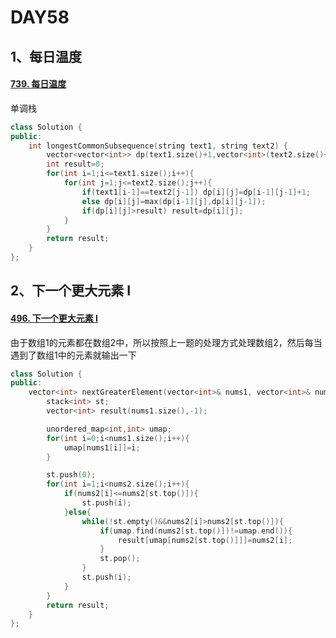 # DAY58

## 1、每日温度

#### [739. 每日温度](https://leetcode.cn/problems/daily-temperatures/)

单调栈

```c++
class Solution {
public:
    int longestCommonSubsequence(string text1, string text2) {
        vector<vector<int>> dp(text1.size()+1,vector<int>(text2.size()+1,0));
        int result=0;
        for(int i=1;i<=text1.size();i++){
            for(int j=1;j<=text2.size();j++){
                if(text1[i-1]==text2[j-1]) dp[i][j]=dp[i-1][j-1]+1;
                else dp[i][j]=max(dp[i-1][j],dp[i][j-1]);
                if(dp[i][j]>result) result=dp[i][j];
            }
        }
        return result;
    }
};
```



## 2、下一个更大元素 I

#### [496. 下一个更大元素 I](https://leetcode.cn/problems/next-greater-element-i/)

由于数组1的元素都在数组2中，所以按照上一题的处理方式处理数组2，然后每当遇到了数组1中的元素就输出一下

```c++
class Solution {
public:
    vector<int> nextGreaterElement(vector<int>& nums1, vector<int>& nums2) {
        stack<int> st;
        vector<int> result(nums1.size(),-1);

        unordered_map<int,int> umap;
        for(int i=0;i<nums1.size();i++){
            umap[nums1[i]]=i;
        }

        st.push(0);
        for(int i=1;i<nums2.size();i++){
            if(nums2[i]<=nums2[st.top()]){
                st.push(i);
            }else{
                while(!st.empty()&&nums2[i]>nums2[st.top()]){
                    if(umap.find(nums2[st.top()])!=umap.end()){
                        result[umap[nums2[st.top()]]]=nums2[i];
                    }
                    st.pop();
                }
                st.push(i);
            }
        }
        return result;
    }
};
```
